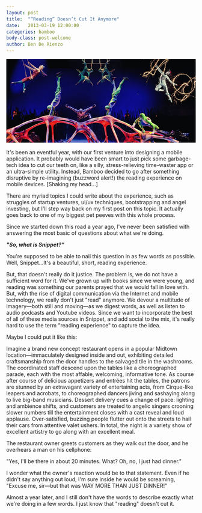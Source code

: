 ```yaml
---
layout: post
title:  "“Reading” Doesn’t Cut It Anymore"
date:   2013-03-19 12:00:00
categories: bamboo
body-class: post-welcome
author: Ben De Rienzo
---
```


![Reading Doesn't Cut It Anymore](/images/posts/reading-doesnt-cut-it.jpg)

It's been an eventful year, with our first venture into designing a mobile application. It probably would have been smart to just pick some garbage-tech idea to cut our teeth on, like a silly, stress-relieving time-waster app or an ultra-simple utility. Instead, Bamboo decided to go after something disruptive by re-imagining (buzzword alert!) the reading experience on mobile devices. [Shaking my head...]

There are myriad topics I could write about the experience, such as struggles of startup ventures, ui/ux techniques, bootstrapping and angel investing, but I'll step way back on my first post on this topic. It actually goes back to one of my biggest pet peeves with this whole process.

Since we started down this road a year ago, I've never been satisfied with answering the most basic of questions about what we're doing.

**_"So, what is Snippet?"_**

You're supposed to be able to nail this question in as few words as possible. Well, Snippet...It's a beautiful, short, reading experience.

But, that doesn't really do it justice. The problem is, we do not have a sufficient word for it. We've grown up with books since we were young, and reading was something our parents prayed that we would fall in love with. But, with the rise of digital communication via the Internet and mobile technology, we really don't just "read" anymore. We devour a multitude of imagery—both still and moving—as we digest words, as well as listen to audio podcasts and Youtube videos. Since we want to incorporate the best of all of these media sources in Snippet, and add social to the mix, it's really hard to use the term "reading experience" to capture the idea.

Maybe I could put it like this:

Imagine a brand new concept restaurant opens in a popular Midtown location—immaculately designed inside and out, exhibiting detailed craftsmanship from the door handles to the salvaged tile in the washrooms. The coordinated staff descend upon the tables like a choreographed parade, each with the most affable, welcoming, informative tone. As course after course of delicious appetizers and entrées hit the tables, the patrons are stunned by an extravagant variety of entertaining acts, from Cirque-like leapers and acrobats, to choreographed dancers jiving and sashaying along to live big-band musicians. Dessert delivery cues a change of pace: lighting and ambience shifts, and customers are treated to angelic singers crooning slower numbers till the entertainment closes with a cast reveal and loud applause. Over-satisfied, buzzing people flutter out onto the streets to hail their cars from attentive valet ushers. In total, the night is a variety show of excellent artistry to go along with an excellent meal.

The restaurant owner greets customers as they walk out the door, and he overhears a man on his cellphone:

"Yes, I'll be there in about 20 minutes. What? Oh, no, I just had dinner."

I wonder what the owner's reaction would be to that statement. Even if he didn't say anything out loud, I'm sure inside he would be screaming, "Excuse me, sir—but that was WAY MORE THAN JUST DINNER!"

Almost a year later, and I still don't have the words to describe exactly what we're doing in a few words. I just know that "reading" doesn't cut it.